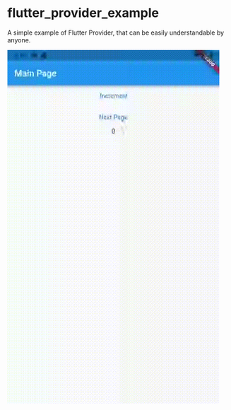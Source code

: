 # flutter_provider_example

A simple example of Flutter Provider, that can be easily understandable by anyone. 

![](provider.gif)
